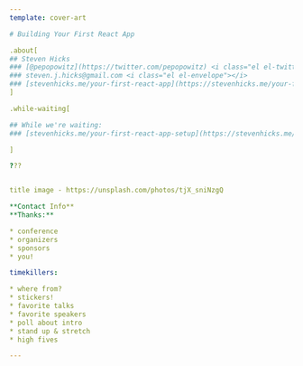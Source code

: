 ```yaml
---
template: cover-art

# Building Your First React App

.about[
## Steven Hicks
### [@pepopowitz](https://twitter.com/pepopowitz) <i class="el el-twitter"></i>
### steven.j.hicks@gmail.com <i class="el el-envelope"></i>
### [stevenhicks.me/your-first-react-app](https://stevenhicks.me/your-first-react-app) <i class="el el-globe"></i>
]

.while-waiting[

## While we're waiting: 
### [stevenhicks.me/your-first-react-app-setup](https://stevenhicks.me/your-first-react-app-setup)

]

???


title image - https://unsplash.com/photos/tjX_sniNzgQ

**Contact Info**
**Thanks:**

* conference
* organizers
* sponsors
* you!

timekillers:

* where from?
* stickers!
* favorite talks
* favorite speakers
* poll about intro
* stand up & stretch
* high fives

---
```

